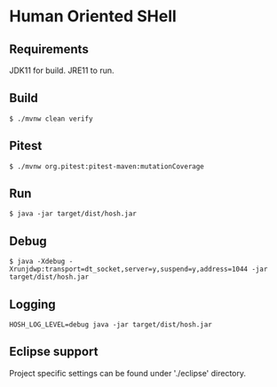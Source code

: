 # Human Oriented SHell

## Requirements

JDK11 for build. JRE11 to run.

## Build

`$ ./mvnw clean verify`

## Pitest

`$ ./mvnw org.pitest:pitest-maven:mutationCoverage`

## Run

`$ java -jar target/dist/hosh.jar`

## Debug

`$ java -Xdebug -Xrunjdwp:transport=dt_socket,server=y,suspend=y,address=1044 -jar target/dist/hosh.jar`

## Logging

`HOSH_LOG_LEVEL=debug java -jar target/dist/hosh.jar`

## Eclipse support

Project specific settings can be found under './eclipse' directory.
